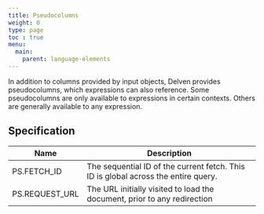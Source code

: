 ```yaml
---
title: Pseudocolumns
weight: 0
type: page
toc : true
menu:
  main:
    parent: language-elements
---
```


In addition to columns provided by input objects, Delven provides pseudocolumns, which expressions can also reference. 
Some pseudocolumns are only available to expressions in certain contexts. Others are generally available to any expression. 

## Specification

| Name        	    | Description
| ----------------  | --------------------------------------------------------------------
| PS.FETCH_ID  	    | The sequential ID of the current fetch. This ID is global across the entire query.
| PS.REQUEST_URL    | The URL initially visited to load the document, prior to any redirection
